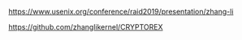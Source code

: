 https://www.usenix.org/conference/raid2019/presentation/zhang-li

https://github.com/zhanglikernel/CRYPTOREX
